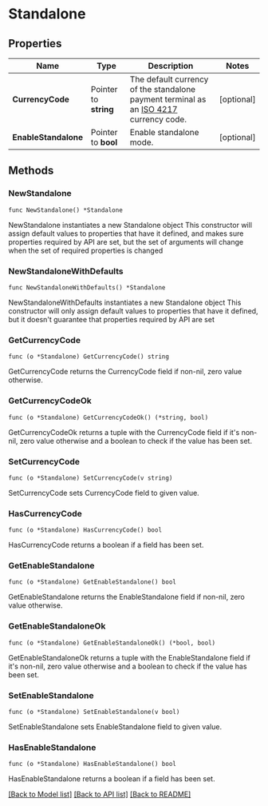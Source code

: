 # Standalone

## Properties

Name | Type | Description | Notes
------------ | ------------- | ------------- | -------------
**CurrencyCode** | Pointer to **string** | The default currency of the standalone payment terminal as an [ISO 4217](https://en.wikipedia.org/wiki/ISO_4217) currency code. | [optional] 
**EnableStandalone** | Pointer to **bool** | Enable standalone mode. | [optional] 

## Methods

### NewStandalone

`func NewStandalone() *Standalone`

NewStandalone instantiates a new Standalone object
This constructor will assign default values to properties that have it defined,
and makes sure properties required by API are set, but the set of arguments
will change when the set of required properties is changed

### NewStandaloneWithDefaults

`func NewStandaloneWithDefaults() *Standalone`

NewStandaloneWithDefaults instantiates a new Standalone object
This constructor will only assign default values to properties that have it defined,
but it doesn't guarantee that properties required by API are set

### GetCurrencyCode

`func (o *Standalone) GetCurrencyCode() string`

GetCurrencyCode returns the CurrencyCode field if non-nil, zero value otherwise.

### GetCurrencyCodeOk

`func (o *Standalone) GetCurrencyCodeOk() (*string, bool)`

GetCurrencyCodeOk returns a tuple with the CurrencyCode field if it's non-nil, zero value otherwise
and a boolean to check if the value has been set.

### SetCurrencyCode

`func (o *Standalone) SetCurrencyCode(v string)`

SetCurrencyCode sets CurrencyCode field to given value.

### HasCurrencyCode

`func (o *Standalone) HasCurrencyCode() bool`

HasCurrencyCode returns a boolean if a field has been set.

### GetEnableStandalone

`func (o *Standalone) GetEnableStandalone() bool`

GetEnableStandalone returns the EnableStandalone field if non-nil, zero value otherwise.

### GetEnableStandaloneOk

`func (o *Standalone) GetEnableStandaloneOk() (*bool, bool)`

GetEnableStandaloneOk returns a tuple with the EnableStandalone field if it's non-nil, zero value otherwise
and a boolean to check if the value has been set.

### SetEnableStandalone

`func (o *Standalone) SetEnableStandalone(v bool)`

SetEnableStandalone sets EnableStandalone field to given value.

### HasEnableStandalone

`func (o *Standalone) HasEnableStandalone() bool`

HasEnableStandalone returns a boolean if a field has been set.


[[Back to Model list]](../README.md#documentation-for-models) [[Back to API list]](../README.md#documentation-for-api-endpoints) [[Back to README]](../README.md)


